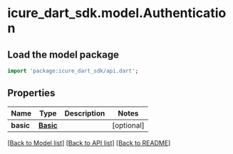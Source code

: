 # icure_dart_sdk.model.Authentication

## Load the model package
```dart
import 'package:icure_dart_sdk/api.dart';
```

## Properties
Name | Type | Description | Notes
------------ | ------------- | ------------- | -------------
**basic** | [**Basic**](Basic.md) |  | [optional] 

[[Back to Model list]](../README.md#documentation-for-models) [[Back to API list]](../README.md#documentation-for-api-endpoints) [[Back to README]](../README.md)


